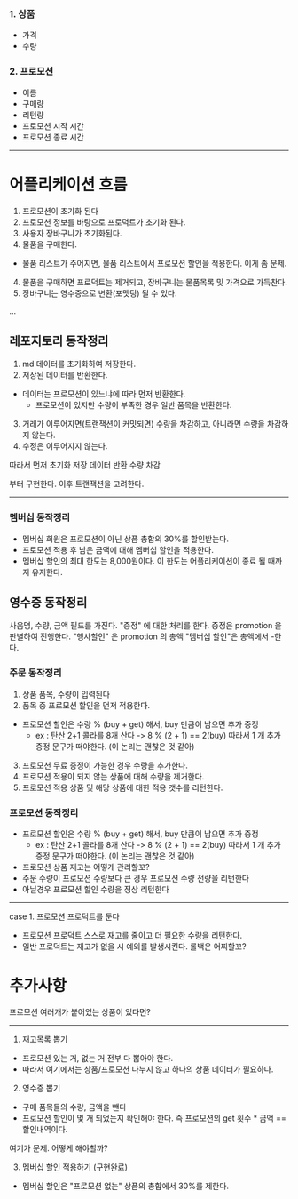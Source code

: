 ### 1. 상품
- 가격
- 수량

### 2. 프로모션

- 이름
- 구매량
- 리턴량
- 프로모션 시작 시간
- 프로모션 종료 시간

---

# 어플리케이션 흐름

1. 프로모션이 초기화 된다
2. 프로모션 정보를 바탕으로 프로덕트가 초기화 된다.
3. 사용자 장바구니가 초기화된다.
4. 물품을 구매한다.
- 물품 리스트가 주어지면, 물품 리스트에서 프로모션 할인을 적용한다. 이게 좀 문제.




4. 물품을 구매하면 프로덕트는 제거되고, 장바구니는 물품목록 및 가격으로 가득찬다.
5. 장바구니는 영수증으로 변환(포맷팅) 될 수 있다.

...

## 레포지토리 동작정리

1. md 데이터를 초기화하여 저장한다.
2. 저장된 데이터를 반환한다.
- 데이터는 프로모션이 있느냐에 따라 먼저 반환한다.
  - 프로모션이 있지만 수량이 부족한 경우 일반 품목을 반환한다.
3. 거래가 이루어지면(트랜잭션이 커밋되면) 수량을 차감하고, 아니라면 수량을 차감하지 않는다.
4. 수정은 이루어지지 않는다.

따라서 먼저 초기화 저장
데이터 반환
수량 차감

부터 구현한다. 이후 트랜잭션을 고려한다.


---

### 멤버십 동작정리

- 멤버십 회원은 프로모션이 아닌 상품 총합의 30%를 할인받는다.
- 프로모션 적용 후 남은 금액에 대해 멤버십 할인을 적용한다.
- 멤버십 할인의 최대 한도는 8,000원이다. 이 한도는 어플리케이션이 종료 될 때까지 유지한다.

## 영수증 동작정리

사움명, 수량, 금액 필드를 가진다.
"증정" 에 대한 처리를 한다. 증정은 promotion 을 판별하여 진행한다.
"행사할인" 은 promotion 의 총액
"멤버십 할인"은 총액에서 -한다.

### 주문 동작정리

1. 상품 품목, 수량이 입력된다
2. 품목 중 프로모션 할인을 먼저 적용한다.
- 프로모션 할인은 수량 % (buy + get) 해서, buy 만큼이 남으면 추가 증정
  - ex : 탄산 2+1 콜라를 8개 산다 -> 8 % (2 + 1) == 2(buy) 따라서 1 개 추가 증정 문구가 떠야한다. (이 논리는 괜찮은 것 같아)
3. 프로모션 무료 증정이 가능한 경우 수량을 추가한다.
4. 프로모션 적용이 되지 않는 상품에 대해 수량을 제거한다.
5. 프로모션 적용 상품 및 해당 상품에 대한 적용 갯수를 리턴한다.

### 프로모션 동작정리

- 프로모션 할인은 수량 % (buy + get) 해서, buy 만큼이 남으면 추가 증정
  - ex : 탄산 2+1 콜라를 8개 산다 -> 8 % (2 + 1) == 2(buy) 따라서 1 개 추가 증정 문구가 떠야한다. (이 논리는 괜찮은 것 같아)
- 프로모션 상품 재고는 어떻게 관리할꼬?
- 주문 수량이 프로모션 수량보다 큰 경우 프로모션 수량 전량을 리턴한다
- 아닐경우 프로모션 할인 수량을 정상 리턴한다

---

case 1. 프로모션 프로덕트를 둔다
- 프로모션 프로덕트 스스로 재고를 줄이고 더 필요한 수량을 리턴한다.
- 일반 프로덕트는 재고가 없을 시 예외를 발생시킨다. 롤백은 어찌할꼬?




# 추가사항

프로모션 여러개가 붙어있는 상품이 있다면?


---

1. 재고목록 뽑기
- 프로모션 있는 거, 없는 거 전부 다 뽑아야 한다.
- 따라서 여기에서는 상품/프로모션 나누지 않고 하나의 상품 데이터가 필요하다.

2. 영수증 뽑기
- 구매 품목들의 수량, 금액을 뺀다
- 프로모션 할인이 몇 개 되었는지 확인해야 한다. 즉 프로모션의 get 횟수 * 금액 == 할인내역이다.

여기가 문제. 어떻게 해야할까?



3. 멤버십 할인 적용하기 (구현완료)
- 멤버십 할인은 "프로모션 없는" 상품의 총합에서 30%를 제한다.

